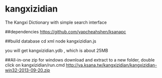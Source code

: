 kangxizidian
============

The Kangxi Dictionary with simple search interface


##dependencies
https://github.com/yapcheahshen/ksanapc

##build database
    cd xml
    node kangxizidian.js

you will get kangxizidian.ydb , which is about 25MB


##All-in-one zip for windows
download and extract to a new folder, double click on kangxizidian/run.cmd
http://ya.ksana.tw/kangxizidian/kangxizidian-win32-2013-09-20.zip
